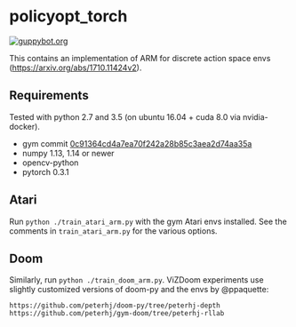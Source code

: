 # policyopt_torch

[![guppybot.org](https://guppybot.org/ci/peterhj/arm-pytorch/badge.svg)](https://guppybot.org/ci/peterhj/arm-pytorch)

This contains an implementation of ARM for discrete action space envs
(https://arxiv.org/abs/1710.11424v2).

## Requirements

Tested with python 2.7 and 3.5 (on ubuntu 16.04 + cuda 8.0 via nvidia-docker).

- gym commit [0c91364cd4a7ea70f242a28b85c3aea2d74aa35a](https://github.com/openai/gym/tree/0c91364cd4a7ea70f242a28b85c3aea2d74aa35a)
- numpy 1.13, 1.14 or newer
- opencv-python
- pytorch 0.3.1

## Atari

Run `python ./train_atari_arm.py` with the gym Atari envs installed.
See the comments in `train_atari_arm.py` for the various options.

## Doom

Similarly, run `python ./train_doom_arm.py`. ViZDoom experiments use
slightly customized versions of doom-py and the envs by @ppaquette:

    https://github.com/peterhj/doom-py/tree/peterhj-depth
    https://github.com/peterhj/gym-doom/tree/peterhj-rllab
